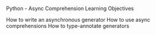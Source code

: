 Python - Async Comprehension
Learning Objectives

How to write an asynchronous generator
How to use async comprehensions
How to type-annotate generators
